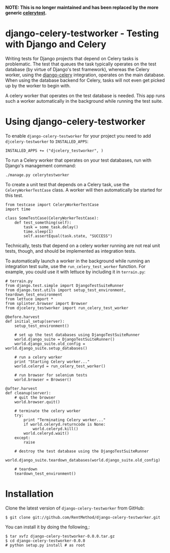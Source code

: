 <p color="#df5000"><strong>NOTE: This is no longer maintained and has been replaced by the more generic <a href="https://github.com/RentMethod/celerytest">celerytest</a>.</strong></p>


django-celery-testworker - Testing with Django and Celery
=========================================================
Writing tests for Django projects that depend on Celery tasks is problematic. The test that queues the task typically operates on the test database (by virtue of Django's test framework), whereas the Celery worker, using the <a href="https://github.com/celery/django-celery">django-celery</a> integration, operates on the main database. When using the database backend for Celery, tasks will not even get picked up by the worker to begin with.

A celery worker that operates on the test database is needed. This app runs such a worker automatically in the background while running the test suite.

Using django-celery-testworker
==============================

To enable ``django-celery-testworker`` for your project you need to add ``djcelery-testworker`` to ``INSTALLED_APPS``:

    INSTALLED_APPS += ("djcelery_testworker", )

To run a Celery worker that operates on your test databases, run with Django's management command:

    ./manage.py celerytestworker

To create a unit test that depends on a Celery task, use the ``CeleryWorkerTestCase`` class. A worker will then automatically be started for this test. 

```
from testcase import CeleryWorkerTestCase
import time

class SomeTestCase(CeleryWorkerTestCase):
    def test_something(self):
        task = some_task.delay()
        time.sleep(1)
        self.assertEqual(task.state, "SUCCESS")
```

Technically, tests that depend on a celery worker running are not real unit tests, though, and should be implemented as integration tests.

To automatically launch a worker in the background while running an integration test suite, use the ``run_celery_test_worker`` function. For example, you could use it with lettuce by including it in ``terrain.py``:

```
# terrain.py
from django.test.simple import DjangoTestSuiteRunner
from django.test.utils import setup_test_environment, teardown_test_environment
from lettuce import *
from splinter.browser import Browser
from djcelery_testworker import run_celery_test_worker

@before.harvest
def initial_setup(server):
    setup_test_environment()
    
    # set up the test databases using DjangoTestSuiteRunner
    world.django_suite = DjangoTestSuiteRunner()
    world.django_suite.old_config = world.django_suite.setup_databases()

    # run a celery worker
    print "Starting Celery worker..."
    world.celeryd = run_celery_test_worker()

    # run browser for selenium tests
    world.browser = Browser()

@after.harvest
def cleanup(server):
    # quit the browser
    world.browser.quit()

    # terminate the celery worker
    try:
        print "Terminating Celery worker..."
        if world.celeryd.returncode is None:
            world.celeryd.kill()
        world.celeryd.wait()
    except:
        raise
    
    # destroy the test database using the DjangoTestSuiteRunner
    world.django_suite.teardown_databases(world.django_suite.old_config)

    # teardown
    teardown_test_environment()
```

Installation
=============

Clone the latest version of ``django-celery-testworker`` from GitHub:

    $ git clone git://github.com/RentMethod/django-celery-testworker.git

You can install it by doing the following,:

    $ tar xvfz django-celery-testworker-0.0.0.tar.gz
    $ cd django-celery-testworker-0.0.0
    # python setup.py install # as root
